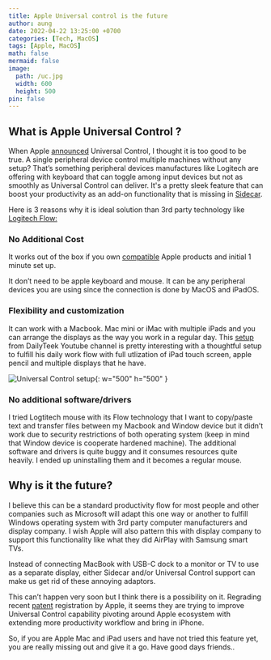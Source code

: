 ```yaml
---
title: Apple Universal control is the future 
author: aung
date: 2022-04-22 13:25:00 +0700
categories: [Tech, MacOS]
tags: [Apple, MacOS]
math: false
mermaid: false
image:
  path: /uc.jpg
  width: 600
  height: 500
pin: false
---
```


## What is Apple Universal Control ?

When Apple [announced](https://www.youtube.com/watch?v=X3-2Md-Zt3o&feature=emb_title) Universal Control, I thought it is too good to be true. A single peripheral device control multiple machines without any setup? That’s something  peripheral devices manufactures like Logitech are offering with keyboard that can toggle among input devices but not as smoothly as Universal Control can deliver. It's a pretty sleek feature that can boost your productivity as an add-on functionality that is missing in [Sidecar](https://support.apple.com/en-us/HT210380). 

Here is 3 reasons why it is ideal solution than 3rd party technology like [Logitech Flow:](https://www.logitech.com/en-roeu/software/options.html)

### No Additional Cost

It works out of the box if you own [compatible](https://support.apple.com/en-us/HT212757) Apple products and initial 1 minute set up. 

It don’t need to be apple keyboard and mouse. It can be any peripheral devices you are using since the connection is done by MacOS and iPadOS.

### Flexibility and customization

It can work with a Macbook. Mac mini or iMac with multiple iPads and you can arrange the displays as  the way you work in a regular day. This [setup](https://www.youtube.com/watch?v=Yc--aGKhdAQ) from DailyTeek Youtube channel is pretty interesting with a thoughtful setup to fulfill his daily work flow with full utlization of iPad touch screen, apple pencil and multiple displays that he have.

![Universal Control setup](/universal-control.png){: w="500" h="500" }

### No additional software/drivers

I tried Logtitech mouse with its Flow technology that I want to copy/paste text and transfer files between my Macbook and Window device but it didn’t work due to security restrictions of both operating system (keep in mind that Window device is cooperate hardened machine).  The additional software and drivers is quite buggy and it consumes resources quite heavily.  I ended up uninstalling them and it becomes a regular mouse. 

## Why is it the future?

I believe this can be a standard productivity flow for most people and other companies such as Microsoft will adapt this one way or another to fulfill Windows operating system with 3rd party computer manufacturers and display company. I wish Apple will also pattern this with display company to support this functionality like what they did AirPlay with Samsung smart TVs.

Instead of connecting MacBook with USB-C dock  to a monitor or TV to use as a separate display, either Sidecar and/or Universal Control support can make us get rid of  these annoying adaptors. 

This can’t happen very soon but I think there is a possibility on it.  Regrading recent [patent](https://www.patentlyapple.com/patently-apple/2021/07/apple-wins-a-hot-patent-for-a-universal-control-like-extension-allowing-devices-to-seamlessly-share-content-directly-when-cre.html) registration by Apple, it seems they are trying to improve Universal Control capability pivoting around Apple ecosystem with extending more productivity workflow and bring in iPhone. 

So, if you are Apple Mac and iPad users and have not tried this feature yet,  you are really missing out and give it a go. Have good days friends..